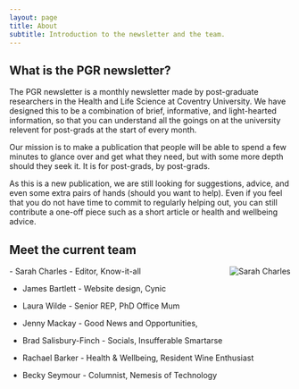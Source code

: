 ```yaml
---
layout: page
title: About
subtitle: Introduction to the newsletter and the team. 
---
```


## What is the PGR newsletter? 

The PGR newsletter is a monthly newsletter made by post-graduate researchers in the Health and Life Science at Coventry University. We have designed this to be a combination of brief, informative, and light-hearted information, so that you can understand all the goings on at the university relevent for post-grads at the start of every month. 

Our mission is to make a publication that people will be able to spend a few minutes to glance over and get what they need, but with some more depth should they seek it. It is for post-grads, by post-grads. 

As this is a new publication, we are still looking for suggestions, advice, and even some extra pairs of hands (should you want to help). Even if you feel that you do not have time to commit to regularly helping out, you can still contribute a one-off piece such as a short article or health and wellbeing advice. 

## Meet the current team

<img src="{{ site.baseurl }}/img/Charles-S.png" alt="Sarah Charles" class="inline" style = "float: right;"/>
- Sarah Charles - Editor, Know-it-all 

- James Bartlett - Website design, Cynic

- Laura Wilde - Senior REP, PhD Office Mum 

- Jenny Mackay - Good News and Opportunities, 

- Brad Salisbury-Finch - Socials, Insufferable Smartarse 

- Rachael Barker - Health & Wellbeing, Resident Wine Enthusiast 

- Becky Seymour - Columnist, Nemesis of Technology

